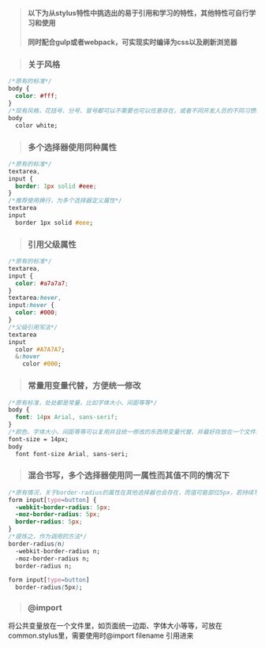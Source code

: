 > #### 以下为从stylus特性中挑选出的易于引用和学习的特性，其他特性可自行学习和使用
> #### 同时配合gulp或者webpack，可实现实时编译为css以及刷新浏览器


> ### 关于风格

```css
/*原有的标准*/
body {
  color: #fff;
}
/*现有风格，花括号、分号、冒号都可以不需要也可以任意存在，或者不同开发人员的不同习惯都可以同时存在，这里根据现有编辑器推荐如下写法*/
body
  color white;
```

> ### 多个选择器使用同种属性

```css
/*原有的标准*/
textarea,
input {
  border: 1px solid #eee;
}
/*推荐使用换行，为多个选择器定义属性*/
textarea
input
  border 1px solid #eee;
```

> ### 引用父级属性

```css
/*原有的标准*/
textarea,
input {
  color: #a7a7a7;
}
textarea:hover,
input:hover {
  color: #000;
}
/*父级引用写法*/
textarea
input
  color #A7A7A7;
  &:hover
    color #000;
```

> ### 常量用变量代替，方便统一修改

```css
/*原有标准，处处都是常量，比如字体大小、间距等等*/
body {
  font: 14px Arial, sans-serif;
}
/*颜色、字体大小、间距等等可以复用并且统一修改的东西用变量代替，并最好存放在一个文件里，其他stylus文件引用*/
font-size = 14px;
body
  font font-size Arial, sans-seri;
```

> ### 混合书写，多个选择器使用同一属性而其值不同的情况下

```css
/*原有情况，关于border-radius的属性在其他选择器也会存在，而值可能部位5px，若持续写同样的代码，冗余*/
form input[type=button] {
  -webkit-border-radius: 5px;
  -moz-border-radius: 5px;
  border-radius: 5px;
}
/*提炼之，作为调用的方法*/
border-radius(n)
  -webkit-border-radius n;
  -moz-border-radius n;
  border-radius n;

form input[type=button]
  border-radius(5px);
```

> ### @import
将公共变量放在一个文件里，如页面统一边距、字体大小等等，可放在common.stylus里，需要使用时@import filename 引用进来
